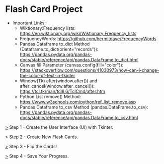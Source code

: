 # Flash Card Project

* Important Links:<br>
  * Wiktionary:Frequency lists: https://en.wiktionary.org/wiki/Wiktionary:Frequency_lists <br>
  * FrequencyWords: https://github.com/hermitdave/FrequencyWords <br>
  * Pandas Dataframe to_dict Method (Dataframe.to_dict(orient="records")): https://pandas.pydata.org/pandas-docs/stable/reference/api/pandas.DataFrame.to_dict.html<br>
  * Canvas fill Parameter (canvas.config(fill="color")): https://stackoverflow.com/questions/41030973/how-can-i-change-the-color-of-text-in-tkinter <br>
  * Window(Tk) after(window.after()) and after_cancel(window.after_cancel()): https://tcl.tk/man/tcl8.6/TclCmd/after.htm <br>
  * Python List remove() Method: https://www.w3schools.com/python/ref_list_remove.asp <br>
  * Pandas Dataframe to_csv Method (pandas.DataFrame.to_csv): https://pandas.pydata.org/pandas-docs/stable/reference/api/pandas.DataFrame.to_csv.html <br>

<!--
  * Sbtitle: https://www.opensubtitles.org/en/search/subs <br>
  * GOOGLETRANSLATE Docs: https://support.google.com/docs/answer/3093331?hl=en-GB <br>
  * Language support Docs: https://cloud.google.com/translate/docs/languages?hl=en <br>
-->

[>](https://github.com/Aniruddh-482/Python/blob/main/031/Flash%20Card%20Project/Flash_Card.py) Step 1 - Create the User Interface (UI) with Tkinter.<br>

[>](https://github.com/Aniruddh-482/Python/blob/main/031/Flash%20Card%20Project/Flash_Card.py) Step 2 - Create New Flash Cards.<br>

[>](https://github.com/Aniruddh-482/Python/blob/main/031/Flash%20Card%20Project/Flash_Card.py) Step 3 - Flip the Cards! <br>

[>](https://github.com/Aniruddh-482/Python/blob/main/031/Flash%20Card%20Project/Flash_Card.py) Step 4 - Save Your Progress. <br>

